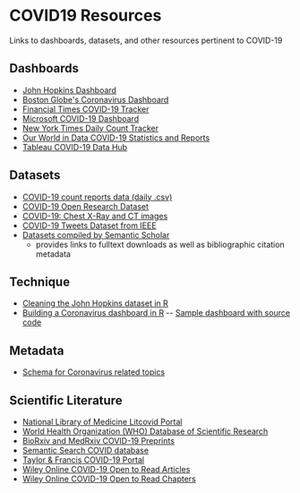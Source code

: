 # COVID19 Resources
Links to dashboards, datasets, and other resources pertinent to COVID-19

## Dashboards
- [John Hopkins Dashboard](https://www.arcgis.com/apps/opsdashboard/index.html)
- [Boston Globe's Coronavirus Dashboard](https://www.bostonglobe.com/nation/special-reports/coronavirus/)
- [Financial Times COVID-19 Tracker](https://www.ft.com/coronavirus-latest)
- [Microsoft COVID-19 Dashboard](https://www.bing.com/covid)
- [New York Times Daily Count Tracker](https://www.nytimes.com/interactive/2020/03/21/upshot/coronavirus-deaths-by-country.html)
- [Our World in Data COVID-19 Statistics and Reports](https://ourworldindata.org/coronavirus)
- [Tableau COVID-19 Data Hub](https://www.tableau.com/covid-19-coronavirus-data-resources)

## Datasets
- [COVID-19 count reports data (daily .csv)](https://github.com/CSSEGISandData/COVID-19/tree/master/csse_covid_19_data/csse_covid_19_daily_reports)
- [COVID-19 Open Research Dataset](https://pages.semanticscholar.org/coronavirus-research)
- [COVID-19: Chest X-Ray and CT images](https://github.com/ieee8023/covid-chestxray-dataset)
- [COVID-19 Tweets Dataset from IEEE](https://ieee-dataport.org/open-access/corona-virus-covid-19-tweets-dataset)
- [Datasets compiled by Semantic Scholar](https://pages.semanticscholar.org/coronavirus-research)
   - provides links to fulltext downloads as well as bibliographic citation metadata

## Technique
- [Cleaning the John Hopkins dataset in R](https://joachim-gassen.github.io/2020/03/tidying-the-new-johns-hopkins-covid-19-datasests/)
- [Building a Coronavirus dashboard in R](https://www.statsandr.com/blog/how-to-create-a-simple-coronavirus-dashboard-specific-to-your-country-in-r/)
-- [Sample dashboard with source code](https://www.antoinesoetewey.com/files/coronavirus-dashboard.html)

##  Metadata
- [Schema for Coronavirus related topics](http://blog.schema.org/2020/03/schema-for-coronavirus-special.html)

## Scientific Literature
- [National Library of Medicine Litcovid Portal](https://www.ncbi.nlm.nih.gov/research/coronavirus/)
- [World Health Organization (WHO) Database of Scientific Research](https://worldhealthorg-my.sharepoint.com/personal/garnicacarrenoj_who_int/_layouts/15/onedrive.aspx?id=%2Fpersonal%2Fgarnicacarrenoj%5Fwho%5Fint%2FDocuments%2FCOVID%2D19%2DDatabase%2DFiles&originalPath=aHR0cHM6Ly93b3JsZGhlYWx0aG9yZy1teS5zaGFyZXBvaW50LmNvbS86ZjovZy9wZXJzb25hbC9nYXJuaWNhY2FycmVub2pfd2hvX2ludC9Fbnp4blNKdDY4cElxTEJ3UFlkcWtxY0IxS0hib0NBUUpSTjNta1R0M1pxREFBP3J0aW1lPWhZNmVCM3ZQMTBn)
- [BioRxiv and MedRxiv COVID-19 Preprints](https://connect.biorxiv.org/relate/content/181)
- [Semantic Search COVID database](https://www.semanticscholar.org/?utm_source=google&utm_medium=cpc&utm_campaign=Search_Brand&utm_content=Search_Brand_Head_Terms&utm_term=%2Bsemantic%20%2Bscholar&hsa_net=adwords&hsa_grp=28602411669&hsa_ver=3&hsa_acc=1084018559&hsa_ad=315319556093&hsa_kw=%2Bsemantic%20%2Bscholar&hsa_mt=b&hsa_tgt=kwd-191198275269&hsa_src=g&hsa_cam=407359989&gclid=EAIaIQobChMIj66Gq5iz6AIVFMDICh3haQl3EAAYASAAEgIONPD_BwE)
- [Taylor & Francis COVID-19 Portal](https://www.tandfonline.com/action/doSearch?AllField=%22coronavirus%22+OR+%22COVID-19%22&content=standard&countTerms=true&target=default&pageSize=50&subjectTitle=&startPage=&sortBy=Earliest)
- [Wiley Online COVID-19 Open to Read Articles](https://onlinelibrary.wiley.com/action/doSearch?AllField=coronavirus*+OR+%22sars-cov+2%22+OR+%22covid+19%22+OR+%222019-ncov%22&PubType=journal&sortBy=Earliest&startPage=)
- [Wiley Online COVID-19 Open to Read Chapters](https://www.onlinelibrary.wiley.com/action/doSearch?field1=Abstract&text1=coronavirus*+OR+%22sars%22&field2=AllField&text2=-%22sar+imaging%22&field3=AllField&text3=-%22structure%E2%80%93activity+relationships%22&field4=AllField&text4=-%22stock+appreciation+rights%22&field5=AllField&text5=-%22space+age+remote+sensing%22&Ppub=&=20200127-20200227&=&=&=&=&startPage=&PubType=book)
